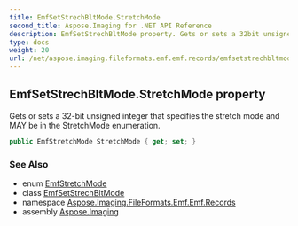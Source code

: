 ```yaml
---
title: EmfSetStrechBltMode.StretchMode
second_title: Aspose.Imaging for .NET API Reference
description: EmfSetStrechBltMode property. Gets or sets a 32bit unsigned integer that specifies the stretch mode and MAY be in the StretchMode enumeration
type: docs
weight: 20
url: /net/aspose.imaging.fileformats.emf.emf.records/emfsetstrechbltmode/stretchmode/
---
```

## EmfSetStrechBltMode.StretchMode property

Gets or sets a 32-bit unsigned integer that specifies the stretch mode and MAY be in the StretchMode enumeration.

```csharp
public EmfStretchMode StretchMode { get; set; }
```

### See Also

* enum [EmfStretchMode](../../../aspose.imaging.fileformats.emf.emf.consts/emfstretchmode/)
* class [EmfSetStrechBltMode](../)
* namespace [Aspose.Imaging.FileFormats.Emf.Emf.Records](../../emfsetstrechbltmode/)
* assembly [Aspose.Imaging](../../../)


